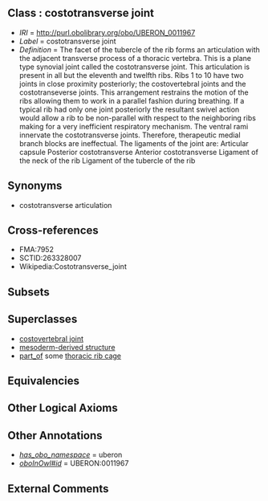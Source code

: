 
## Class : costotransverse joint

 * *IRI* = http://purl.obolibrary.org/obo/UBERON_0011967
 * *Label* = costotransverse joint
 * *Definition* = The facet of the tubercle of the rib forms an articulation with the adjacent transverse process of a thoracic vertebra. This is a plane type synovial joint called the costotransverse joint. This articulation is present in all but the eleventh and twelfth ribs. Ribs 1 to 10 have two joints in close proximity posteriorly; the costovertebral joints and the costotranseverse joints. This arrangement restrains the motion of the ribs allowing them to work in a parallel fashion during breathing. If a typical rib had only one joint posteriorly the resultant swivel action would allow a rib to be non-parallel with respect to the neighboring ribs making for a very inefficient respiratory mechanism. The ventral rami innervate the costotransverse joints. Therefore, therapeutic medial branch blocks are ineffectual. The ligaments of the joint are: Articular capsule Posterior costotransverse Anterior costotransverse Ligament of the neck of the rib Ligament of the tubercle of the rib

## Synonyms

 * costotransverse articulation

## Cross-references

 * FMA:7952
 * SCTID:263328007
 * Wikipedia:Costotransverse_joint

## Subsets


## Superclasses

 * [costovertebral joint](../../UBERON/92/UBERON_0002292.md)
 * [mesoderm-derived structure](../../UBERON/20/UBERON_0004120.md)
 * [part_of](../../BFO/50/BFO_0000050.md) some [thoracic rib cage](../../UBERON/52/UBERON_0003252.md)

## Equivalencies


## Other Logical Axioms


## Other Annotations

 * *[has_obo_namespace](../../ce/oboInOwl#hasOBONamespace.md)* = uberon
 * *[oboInOwl#id](../../id/oboInOwl#id.md)* = UBERON:0011967

## External Comments

